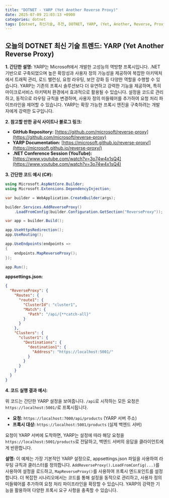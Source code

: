 ```yaml
---
title: "DOTNET - YARP (Yet Another Reverse Proxy)"
date: 2025-07-09 21:03:13 +0900
categories: dotnet
tags: [dotnet, 최신기술, 추천, DOTNET, YARP, (Yet, Another, Reverse, Proxy)]
---
```


## 오늘의 DOTNET 최신 기술 트렌드: **YARP (Yet Another Reverse Proxy)**

**1. 간단한 설명:**
YARP는 Microsoft에서 개발한 고성능의 역방향 프록시입니다. .NET 기반으로 구축되었으며 높은 확장성과 사용자 정의 가능성을 제공하여 복잡한 아키텍처에서 트래픽 관리, 로드 밸런싱, 요청 라우팅, 보안 강화 등 다양한 역할을 수행할 수 있습니다. YARP는 기존의 프록시 솔루션보다 더 유연하고 강력한 기능을 제공하며, 특히 마이크로서비스 아키텍처 환경에서 효과적으로 활용될 수 있습니다. 설정을 코드로 관리하고, 동적으로 라우팅 규칙을 변경하며, 사용자 정의 미들웨어를 추가하여 요청 처리 파이프라인을 제어할 수 있습니다. YARP는 확장 가능한 프록시 엔진을 구축하려는 개발자에게 강력한 도구입니다.

**2. 참고할 만한 공식 사이트나 블로그 링크:**

*   **GitHub Repository:** [https://github.com/microsoft/reverse-proxy](https://github.com/microsoft/reverse-proxy)
*   **YARP Documentation:** [https://microsoft.github.io/reverse-proxy/](https://microsoft.github.io/reverse-proxy/)
*   **.NET Conference Session (YouTube):** [https://www.youtube.com/watch?v=3o74w4x1sQ4](https://www.youtube.com/watch?v=3o74w4x1sQ4)

**3. 간단한 코드 예시 (C#):**

```csharp
using Microsoft.AspNetCore.Builder;
using Microsoft.Extensions.DependencyInjection;

var builder = WebApplication.CreateBuilder(args);

builder.Services.AddReverseProxy()
    .LoadFromConfig(builder.Configuration.GetSection("ReverseProxy"));

var app = builder.Build();

app.UseHttpsRedirection();
app.UseRouting();

app.UseEndpoints(endpoints =>
{
    endpoints.MapReverseProxy();
});

app.Run();
```

**appsettings.json:**

```json
{
  "ReverseProxy": {
    "Routes": {
      "route1": {
        "ClusterId": "cluster1",
        "Match": {
          "Path": "/api/{**catch-all}"
        }
      }
    },
    "Clusters": {
      "cluster1": {
        "Destinations": {
          "destination1": {
            "Address": "https://localhost:5001/"
          }
        }
      }
    }
  }
}
```

**4. 코드 실행 결과 예시:**

위 코드는 간단한 YARP 설정을 보여줍니다. `/api`로 시작하는 모든 요청은 `https://localhost:5001/`로 프록시됩니다.

*   **요청:** `https://localhost:7000/api/products` (YARP 서버 주소)
*   **프록시 대상:** `https://localhost:5001/products` (실제 백엔드 서버)

요청이 YARP 서버에 도착하면, YARP는 설정에 따라 해당 요청을 `https://localhost:5001/products`로 전달하고, 백엔드 서버의 응답을 클라이언트에게 반환합니다.

**설명:**
이 예제는 가장 기본적인 YARP 설정으로, appsettings.json 파일을 사용하여 라우팅 규칙과 클러스터를 정의합니다.  `AddReverseProxy().LoadFromConfig(...)`를 사용하여 설정을 로드하고, `MapReverseProxy()`를 사용하여 프록시 엔드포인트를 설정합니다. 더 복잡한 시나리오에서는 코드를 통해 설정을 동적으로 관리하고, 사용자 정의 미들웨어를 추가하여 요청 처리 파이프라인을 확장할 수 있습니다. YARP의 강력한 기능을 활용하여 다양한 프록시 요구 사항을 충족할 수 있습니다.

